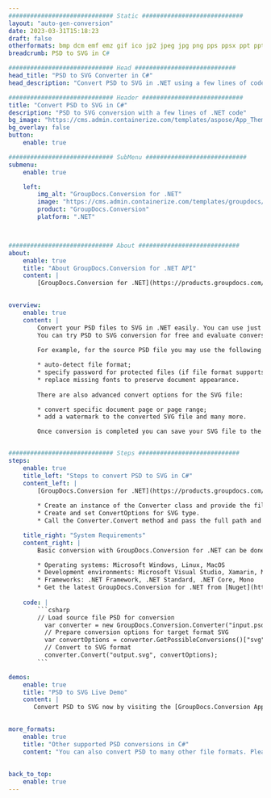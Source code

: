```yaml
---
############################# Static ############################
layout: "auto-gen-conversion"
date: 2023-03-31T15:18:23
draft: false
otherformats: bmp dcm emf emz gif ico jp2 jpeg jpg png pps ppsx ppt pptx psb psd svg svgz tga tif tiff webp wmf wmz
breadcrumb: PSD to SVG in C#

############################# Head ############################
head_title: "PSD to SVG Converter in C#"
head_description: "Convert PSD to SVG in .NET using a few lines of code. Use the GroupDocs Document Conversion API to convert over 160 file formats."

############################# Header ############################
title: "Convert PSD to SVG in C#"
description: "PSD to SVG conversion with a few lines of .NET code"
bg_image: "https://cms.admin.containerize.com/templates/aspose/App_Themes/V3/images/bg/header1.png"
bg_overlay: false
button:
    enable: true

############################# SubMenu ############################
submenu:
    enable: true

    left:
        img_alt: "GroupDocs.Conversion for .NET"
        image: "https://cms.admin.containerize.com/templates/groupdocs/images/product-logos/90x90-noborder/groupdocs-conversion-net.png"
        product: "GroupDocs.Conversion"
        platform: ".NET"



############################# About ############################
about:
    enable: true
    title: "About GroupDocs.Conversion for .NET API"
    content: |
        [GroupDocs.Conversion for .NET](https://products.groupdocs.com/conversion/net/) can be used to convert Microsoft Word, Excel, PowerPoint, PDF, Visio and other formats. GroupDocs.Conversion is a standalone API that is suitable for back-end and internal systems where high performance is required. It does not depend on any software such as Microsoft or Open Office.
    

overview:
    enable: true
    content: |
        Convert your PSD files to SVG in .NET easily. You can use just a couple of C# code lines in any platform of your choice like - Windows, Linux, macOS.
        You can try PSD to SVG conversion for free and evaluate conversion results quality.  Along with simple file conversion scenarios you can try more advanced options for loading source PSD file and for saving output SVG result. 
        
        For example, for the source PSD file you may use the following load options:

        * auto-detect file format;
        * specify password for protected files (if file format supports it);
        * replace missing fonts to preserve document appearance.
        
        There are also advanced convert options for the SVG file:

        * convert specific document page or page range;
        * add a watermark to the converted SVG file and many more.

        Once conversion is completed you can save your SVG file to the local file path or any third-party storage like FTP, Amazon S3, Google Drive, Dropbox etc. Please note - to convert PSD to SVG there is no need for any additional software installed - like MS Office, Open Office, Adobe Acrobat Reader etc.


############################# Steps ############################
steps:
    enable: true
    title_left: "Steps to convert PSD to SVG in C#"
    content_left: |
        [GroupDocs.Conversion for .NET](https://products.groupdocs.com/conversion/net/) makes it easy for developers to convert a PSD file to SVG with a few lines of code.
        
        * Create an instance of the Converter class and provide the file PSD with the full path
        * Create and set ConvertOptions for SVG type.
        * Call the Converter.Convert method and pass the full path and format (SVG) as a parameter

    title_right: "System Requirements"
    content_right: |
        Basic conversion with GroupDocs.Conversion for .NET can be done in just a few simple steps. Our APIs are supported on all major platforms and operating systems. Before executing the code below, make sure you have the following prerequisites installed on your system.

        * Operating systems: Microsoft Windows, Linux, MacOS
        * Development environments: Microsoft Visual Studio, Xamarin, MonoDevelop
        * Frameworks: .NET Framework, .NET Standard, .NET Core, Mono
        * Get the latest GroupDocs.Conversion for .NET from [Nuget](https://www.nuget.org/packages/groupdocs.conversion)
         
    code: |
        ```csharp    
        // Load source file PSD for conversion
          var converter = new GroupDocs.Conversion.Converter("input.psd");
          // Prepare conversion options for target format SVG
          var convertOptions = converter.GetPossibleConversions()["svg"].ConvertOptions;
          // Convert to SVG format
          converter.Convert("output.svg", convertOptions);
        ```

demos:
    enable: true
    title: "PSD to SVG Live Demo"
    content: |
       Convert PSD to SVG now by visiting the [GroupDocs.Conversion App](https://products.groupdocs.app/conversion/family) website. Online demo has the following advantages
          

more_formats:
    enable: true
    title: "Other supported PSD conversions in C#"
    content: "You can also convert PSD to many other file formats. Please see the list below."
       
       
back_to_top:
    enable: true
---
```

